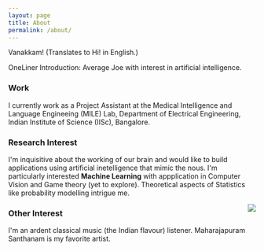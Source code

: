 ```yaml
---
layout: page
title: About
permalink: /about/
---
```


Vanakkam! (Translates to Hi! in English.) 

OneLiner Introduction: Average Joe with interest in artificial intelligence.

### Work
I currently work as a Project Assistant at the Medical Intelligence and Language Engineeing (MILE) Lab, Department of Electrical Engineering, Indian Institute of Science (IISc), Bangalore. 

### Research Interest

I'm inquisitive about the working of our brain and would like to build applications using artificial inetelligence that mimic the nous. I'm particularly interested **Machine Learning** with appplication in Computer Vision and Game theory (yet to explore). Theoretical aspects of Statistics like probability modelling intrigue me. 

<!--![]({{ site.url }}/public/images/eagle.png)-->
<img style="float:right" src="/public/images/eagle.png">

### Other Interest

I'm an ardent classical music (the Indian flavour) listener. Maharajapuram Santhanam is my favorite artist.
